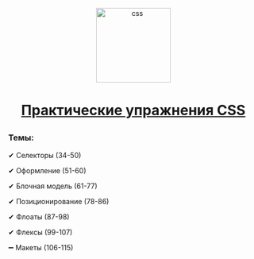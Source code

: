 <p align="center">
<img src="https://cdn.icon-icons.com/icons2/2790/PNG/512/css_filetype_icon_177544.png" alt="css"  height= "150px">

<h1 align="center">

[Практические упражнения CSS](https://code.mu/ru/markup/book/prime/)
  
</h1>

</p>

### Темы:
<p>✔ Селекторы (34-50)</p>
<p>✔ Оформление (51-60)</p>
<p>✔ Блочная модель (61-77)</p>
<p>✔ Позиционирование (78-86)</p>
<p>✔ Флоаты (87-98)</p>
<p>✔ Флексы (99-107)</p>
<p>➖ Макеты (106-115)</p>
